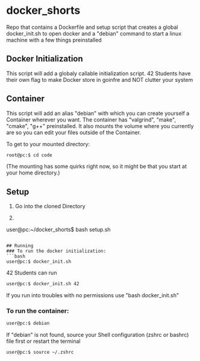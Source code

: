 # docker_shorts
Repo that contains a Dockerfile and setup script that creates a global docker_init.sh to open docker and a "debian" command to start a linux machine with a few things preinstalled

## Docker Initialization
This script will add a globaly callable initialization script.
42 Students have their own flag to make Docker store in goinfre and NOT clutter your system

## Container
This script will add an alias "debian" with which you can create yourself a Container wherever you want.
The container has "valgrind", "make", "cmake", "g++" preinstalled.
It also mounts the volume where you currently are so you can edit your files outside of the Container.

To get to your mounted directory:
```bash
root@pc:$ cd code
```

(The mounting has some quirks right now, so it might be that you start at your home directory.)

## Setup
1. Go into the cloned Directory
2. ```bash
user@pc:~/docker_shorts$ bash setup.sh
```

## Running
### To run the docker initialization:
```bash
user@pc:$ docker_init.sh
```

42 Students can run
```bash
user@pc:$ docker_init.sh 42
```

If you run into troubles with no permissions use "bash docker_init.sh"

### To run the container:
```bash
user@pc:$ debian
```
If "debian" is not found, source your Shell configuration (zshrc or bashrc) file first or restart the terminal
```bash
user@pc:$ source ~/.zshrc
```
